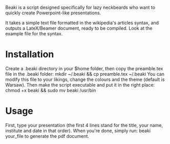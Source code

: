 Beaki is a script designed specifically for lazy neckbeards who want to quickly create Powerpoint-like presentations.

It takes a simple text file formatted in the wikipedia's articles syntax, and outputs a LateX/Beamer document, ready to be compiled.
Look at the example file for the syntax.

Installation
========
Create a .beaki directory in your $home folder, then copy the preamble.tex file in the .beaki folder:
mkdir ~/.beaki && cp preamble.tex ~/.beaki
You can modify this file to your likings, change the colours and the theme (default is Warsaw).
Then make the script executable and put it in the right place:
chmod +x beaki && sudo mv beaki /usr/bin

Usage
=====
First, type your presentation (the first 4 lines stand for the title, your name, institute and date in that order).
When you're done, simply run:
beaki your_file
to generate the pdf document.

